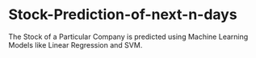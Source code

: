 # Stock-Prediction-of-next-n-days
The Stock of a Particular Company is predicted using Machine Learning Models like Linear Regression and SVM.
